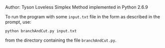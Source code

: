 Author: Tyson Loveless
Simplex Method implemented in Python 2.6.9

To run the program with some `input.txt` file in the form as described in the prompt, use:

`python branchAndCut.py input.txt`

from the directory containing the file `branchAndCut.py`.
